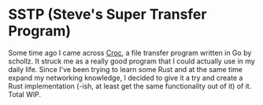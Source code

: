 # SSTP (Steve's Super Transfer Program) 

Some time ago I came across [Croc](https://github.com/schollz/croc), a file transfer program written in Go by schollz. It struck me as a really good program that I could actually use in my daily life.
Since I've been trying to learn some Rust and at the same time expand my networking knowledge, I decided to give it a try and create a Rust implementation (-ish, at least get the same functionality out of it) of it. Total WIP.
